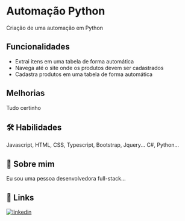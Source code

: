 
# Automação Python

Criação de uma automação em Python






## Funcionalidades
- Extrai itens em uma tabela de forma automática
- Navega até o site onde os produtos devem ser cadastrados
- Cadastra produtos em uma tabela de forma automática


## Melhorias

Tudo certinho


## 🛠 Habilidades
Javascript, HTML, CSS, Typescript, Bootstrap, Jquery...
C#, Python...


## 🚀 Sobre mim
Eu sou uma pessoa desenvolvedora full-stack...


## 🔗 Links

[![linkedin](https://img.shields.io/badge/linkedin-0A66C2?style=for-the-badge&logo=linkedin&logoColor=white)](https://www.linkedin.com/in/rodrigopresidati/)


